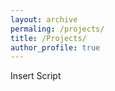 ```yaml
---
layout: archive
permaling: /projects/
title: /Projects/
author_profile: true
---
```


Insert Script

